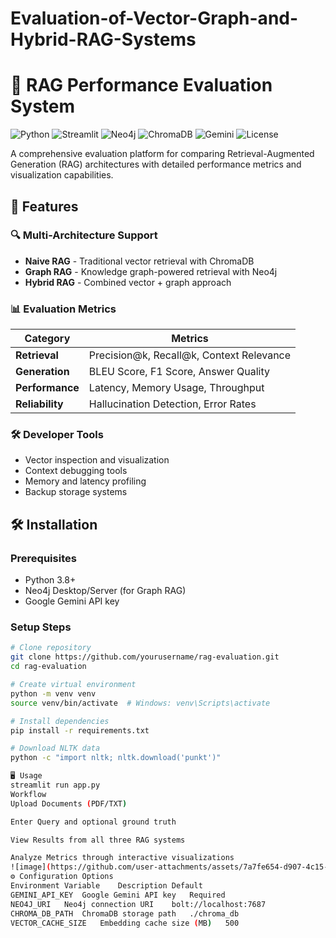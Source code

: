 # Evaluation-of-Vector-Graph-and-Hybrid-RAG-Systems
# 🚀 RAG Performance Evaluation System

![Python](https://img.shields.io/badge/Python-3.8%2B-blue)
![Streamlit](https://img.shields.io/badge/UI-Streamlit-FF4B4B)
![Neo4j](https://img.shields.io/badge/Graph-Neo4j-008CC1)
![ChromaDB](https://img.shields.io/badge/Vector-ChromaDB-32CD32)
![Gemini](https://img.shields.io/badge/LLM-Gemini-FF6F00)
![License](https://img.shields.io/badge/License-MIT-green)

A comprehensive evaluation platform for comparing Retrieval-Augmented Generation (RAG) architectures with detailed performance metrics and visualization capabilities.

## 📌 Features

### 🔍 Multi-Architecture Support
- **Naive RAG** - Traditional vector retrieval with ChromaDB
- **Graph RAG** - Knowledge graph-powered retrieval with Neo4j
- **Hybrid RAG** - Combined vector + graph approach

### 📊 Evaluation Metrics
| Category | Metrics |
|----------|---------|
| **Retrieval** | Precision@k, Recall@k, Context Relevance |
| **Generation** | BLEU Score, F1 Score, Answer Quality |
| **Performance** | Latency, Memory Usage, Throughput |
| **Reliability** | Hallucination Detection, Error Rates |

### 🛠️ Developer Tools
- Vector inspection and visualization
- Context debugging tools
- Memory and latency profiling
- Backup storage systems

## 🛠️ Installation

### Prerequisites
- Python 3.8+
- Neo4j Desktop/Server (for Graph RAG)
- Google Gemini API key

### Setup Steps
```bash
# Clone repository
git clone https://github.com/yourusername/rag-evaluation.git
cd rag-evaluation

# Create virtual environment
python -m venv venv
source venv/bin/activate  # Windows: venv\Scripts\activate

# Install dependencies
pip install -r requirements.txt

# Download NLTK data
python -c "import nltk; nltk.download('punkt')"

🖥️ Usage
streamlit run app.py
Workflow
Upload Documents (PDF/TXT)

Enter Query and optional ground truth

View Results from all three RAG systems

Analyze Metrics through interactive visualizations
![image](https://github.com/user-attachments/assets/7a7fe654-d907-4c15-8dab-08a8230f4880)
⚙️ Configuration Options
Environment Variable	Description	Default
GEMINI_API_KEY	Google Gemini API key	Required
NEO4J_URI	Neo4j connection URI	bolt://localhost:7687
CHROMA_DB_PATH	ChromaDB storage path	./chroma_db
VECTOR_CACHE_SIZE	Embedding cache size (MB)	500
